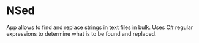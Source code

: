# NSed
App allows to find and replace strings in text files in bulk. Uses C# regular expressions to determine what is to be found and replaced.
